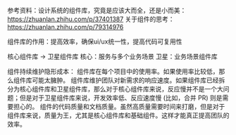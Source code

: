 参考资料：设计系统的组件库，究竟是应该大而全，还是小而美：https://zhuanlan.zhihu.com/p/37401387
关于组件的思考：https://zhuanlan.zhihu.com/p/79314976

组件库的作用：提高效率，确保ui/ux统一性，提高代码可复用性

核心组件库 -> 卫星组件库
核心：服务与多个业务场景
卫星：业务场景组件库

组件持续维护隐形成本：
组件库在每个项目中的使用率。如果使用率比较低，那么组件库可能太臃肿。
组件库维护团队对新需求的响应速度。如果组件库已经拆分为核心组件库和卫星组件库，那么对于核心组件库来说，反应慢并不是一个大问题；但是对于卫星组件库来说，开发效率低、反应速度慢 (比如，合并 PR) 则是需要担心的。
组件的代码质量和文档质量。虽然高质量需要时间来打磨，但是对于组件库来说，质量为王，尤其是核心组件库和基础组件。这样才能真正提高团队的效率。